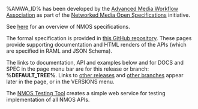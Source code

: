 %AMWA_ID% has been developed by the [Advanced Media Workflow Association](https://www.amwa.tv) as part of the [Networked Media Open Specifications](https://www.nmos.tv) initiative.

See [here](https://specs.amwa.tv/nmos) for an overview of NMOS specifications.

The formal specification is provided in [this GitHub repository](%REPO_ADDRESS%). These pages provide supporting documentation and HTML renders of the APIs (which are specified in RAML and JSON Schema).

The links to documentation, API and examples below and for DOCS and SPEC in the page menu bar are for this release or branch: **%DEFAULT_TREE%**. Links to [other releases](releases/) and [other branches](branches/) appear later in the page, or in the VERSIONS menu.

The [NMOS Testing Tool](https://specs.amwa.tv/nmos-testing) creates a simple web service for testing implementation of all NMOS APIs.

